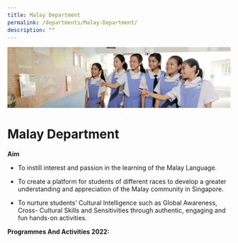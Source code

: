 ```yaml
---
title: Malay Department
permalink: /departments/Malay-Department/
description: ""
---
```

![](/images/Departments.jpg)

Malay Department
================

<b>Aim</b>

*   To instill interest and passion in the learning of the Malay Language.

*   To create a platform for students of different races to develop a greater understanding and appreciation of the Malay community in Singapore.
*   To nurture students’ Cultural Intelligence such as Global Awareness, Cross- Cultural Skills and Sensitivities through authentic, engaging and fun hands-on activities.

<b>Programmes And Activities 2022:</b>